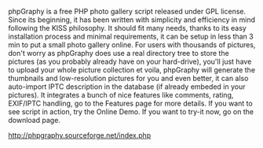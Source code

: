 phpGraphy is a free PHP photo gallery script released under GPL license. Since its beginning, it has been written with simplicity and efficiency in mind following the KISS philosophy.
It should fit many needs, thanks to its easy installation process and minimal requirements, it can be setup in less than 3 min to put a small photo gallery online. For users with thousands of pictures, don't worry as phpGraphy does use a real directory tree to store the pictures (as you probably already have on your hard-drive), you'll just have to upload your whole picture collection et voila, phpGraphy will generate the thumbnails and low-resolution pictures for you and even better, it can also auto-import IPTC description in the database (if already embeded in your pictures).
It integrates a bunch of nice features like comments, rating, EXIF/IPTC handling, go to the Features page for more details. If you want to see script in action, try the Online Demo. If you want to try-it now, go on the download page.

http://phpgraphy.sourceforge.net/index.php
